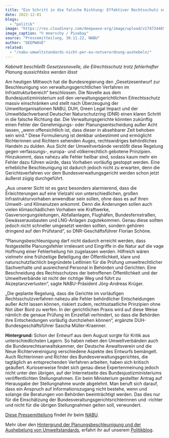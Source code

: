 ```yaml
---
title: "Ein Schritt in die falsche Richtung: Effektiver Rechtsschutz soll für vermeintliche Planungsbeschleunigung geopfert werden"
date: 2022-12-01
blogs: 
  - "politik"
image: "https://res.cloudinary.com/deepwave-org/image/upload/v1747244658/deepwave.org/windmill-g4f6e8fa7c_1920.jpg"
image_caption: "© moerschy / Pixabay"
source: "Pressemitteilung, 30.11.22, NABU"
author: "DEEPWAVE"
related: 
  - "/nabu-umweltstandards-nicht-per-eu-notverordnung-aushebeln/"
---
```


_Kabinett beschließt Gesetzesnovelle, die Eilrechtsschutz trotz fehlerhafter Planung aussichtslos werden lässt_

Am heutigen Mittwoch hat die Bundesregierung den „Gesetzesentwurf zur Beschleunigung von verwaltungsgerichtlichen Verfahren im Infrastrukturbereich“ beschlossen. Die Novelle aus dem Bundesjustizministerium soll den verwaltungsgerichtlichen Eilrechtsschutz massiv einschränken und stellt nach Überzeugung der Umweltorganisationen NABU, DUH, Green Legal Impact und der Umweltdachverband Deutscher Naturschutzring (DNR) einen klaren Schritt in die falsche Richtung dar. Die Verwaltungsgerichte könnten zukünftig einen Fehler der Genehmigungs- oder Planungsentscheidung außer Acht lassen, „wenn offensichtlich ist, dass dieser in absehbarer Zeit behoben sein wird.“ Diese Formulierung ist denkbar unbestimmt und ermöglicht Richterinnen und Richtern sehenden Auges, rechtswidriges behördliches Handeln zu dulden. Aus Sicht der Umweltverbände verstößt diese Regelung gegen verfassungs-, europa- und völkerrechtlich gebotene Prinzipien. Hinzukommt, dass nahezu alle Fehler heilbar sind, sodass kaum mehr ein Fehler dazu führen würde, dass Vorhaben vorläufig gestoppt werden. Eine erhebliche Beschleunigung ist dadurch jedoch nicht zu erwarten, denn die Gerichtsverfahren vor dem Bundesverwaltungsgericht werden schon jetzt äußerst zügig durchgeführt.

„Aus unserer Sicht ist es ganz besonders alarmierend, dass die Erleichterungen auf eine Vielzahl von unterschiedlichen, großen Infrastrukturvorhaben anwendbar sein sollen, ohne dass es auf ihren Umwelt- und Klimanutzen ankommt. Denn die Änderungen sollen auch vielen klimaschädlichen Vorhaben wie Kraftwerke, Gasversorgungsleitungen, Abfallanlagen, Flughäfen, Bundesfernstraßen, Gewässerausbauten und LNG-Anlagen zugutekommen. Genau diese sollten jedoch nicht schneller umgesetzt werden sollten, sondern gehören dringend auf den Prüfstand“, so DNR-Geschäftsführer Florian Schöne.

“Planungsbeschleunigung darf nicht dadurch erreicht werden, dass festgestellte Planungsfehler irrelevant und Eingriffe in die Natur auf die vage Hoffnung einer Fehlerheilung hin zugelassen werden. Hilfreich wären vielmehr eine frühzeitige Beteiligung der Öffentlichkeit, klare und naturschutzfachlich begründete Leitlinien für die Prüfung umweltrechtlicher Sachverhalte und ausreichend Personal in Behörden und Gerichten. Eine Beschneidung des Rechtsschutzes der betroffenen Öffentlichkeit und der Umweltverbände ist nicht der richtige Weg und führt zu Akzeptanzverlusten“, sagte NABU-Präsident Jörg-Andreas Krüger.

„Die geplante Regelung, dass die Gerichte im vorläufigen Rechtsschutzverfahren nahezu alle Fehler behördlicher Entscheidungen außer Acht lassen können, riskiert zudem, rechtsstaatliche Prinzipien ohne Not über Bord zu werfen. In der gerichtlichen Praxis wird auf diese Weise nämlich die genaue Prüfung im Einzelfall verhindert, so dass die Behörden ihre Entscheidungen vorläufig durchziehen können“, ergänzte DUH-Bundesgeschäftsführer Sascha Müller-Kraenner.

**Hintergrund:** Schon der Entwurf aus dem August sorgte für Kritik aus unterschiedlichsten Lagern. So haben neben den Umweltverbänden auch die Bundesrechtsanwaltskammer, der Deutsche Anwaltsverein und die Neue Richtervereinigung verschiedene Aspekte des Entwurfs bemängelt. Auch Richterinnen und Richter des Bundesverwaltungsgerichtes, die tagtäglich an entsprechenden Verfahren arbeiten, haben sich kritisch geäußert. Kurioserweise findet sich genau diese Expertenmeinung jedoch nicht unter den übrigen, auf der Internetseite des Bundesjustizministeriums veröffentlichten Stellungnahmen. Ein beim Ministerium gestellter Antrag auf Herausgabe der Stellungnahme wurde abgelehnt. Man beruft sich darauf, dass ein Anspruch auf Informationszugang nicht bestehe, wenn und solange die Beratungen von Behörden beeinträchtigt werden. Das dies nur für die Einschätzung der Bundesveraltungsgerichtsrichterinnen und -richter und nicht für die übrigen Stellungnahmen gelten soll, verwundert.

[Diese Pressemitteilung](https://www.nabu.de/presse/pressemitteilungen/index.php?popup=true&show=36262&db=presseservice) findet ihr beim [NABU](https://www.nabu.de/).

Mehr über den [Hintergrund der Planungsbeschleunigung und der Aushebelung von Umweltstandards](https://www.deepwave.org/nabu-umweltstandards-nicht-per-eu-notverordnung-aushebeln/), erfahrt ihr auf unserem [Politikblog](https://www.deepwave.org/blogs/politik/).
